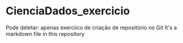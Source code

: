 # CienciaDados_exercicio
Pode deletar: apenas exerciico de criação de repositório no Git
It's a markdown file in this repository
